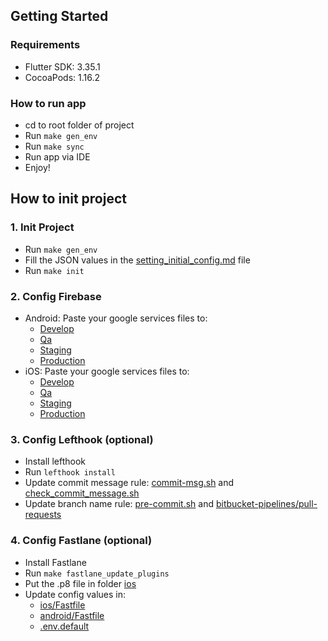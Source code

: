 ## Getting Started

### Requirements

- Flutter SDK: 3.35.1
- CocoaPods: 1.16.2

### How to run app

- cd to root folder of project
- Run `make gen_env`
- Run `make sync`
- Run app via IDE
- Enjoy!

## How to init project

### 1. Init Project
- Run `make gen_env`
- Fill the JSON values in the [setting_initial_config.md](setting_initial_config.md) file
- Run `make init`

### 2. Config Firebase

- Android: Paste your google services files to:
    - [Develop](android/app/src/develop)
    - [Qa](android/app/src/qa)
    - [Staging](android/app/src/staging)
    - [Production](android/app/src/production)
- iOS: Paste your google services files to:
    - [Develop](ios/config/develop)
    - [Qa](ios/config/qa)
    - [Staging](ios/config/staging)
    - [Production](ios/config/production)

### 3. Config Lefthook (optional)

- Install lefthook
- Run `lefthook install`
- Update commit message rule: [commit-msg.sh](.lefthook/commit-msg/commit-msg.sh) and [check_commit_message.sh](tools/check_commit_message.sh)
- Update branch name rule: [pre-commit.sh](.lefthook/pre-commit/pre-commit.sh) and [bitbucket-pipelines/pull-requests](bitbucket-pipelines.yml)

### 4. Config Fastlane (optional)
- Install Fastlane
- Run `make fastlane_update_plugins`
- Put the .p8 file in folder [ios](ios)
- Update config values in:
  - [ios/Fastfile](ios/fastlane/Fastfile)
  - [android/Fastfile](android/fastlane/Fastfile)
  - [.env.default](.env.default)
